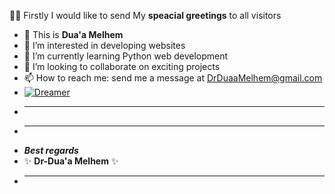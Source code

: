 👋👋 Firstly I would like to send My **speacial greetings** to all visitors 
- 👋 This is **Dua'a Melhem**
- 👀 I’m interested in developing websites
- 🌱 I’m currently learning Python web development
- 💞️ I’m looking to collaborate on exciting projects
- 📫 How to reach me: send me a message at DrDuaaMelhem@gmail.com   
-   [![Dreamer](https://img.youtube.com/vi/IwzkfMmNMpM/0.jpg)](https://www.youtube.com/watch?v=IwzkfMmNMpM)
-   *****************
-   *****************
-   ***Best regards***
-    ✨ **Dr-Dua'a Melhem** ✨
-    ******
<!---
doaamelhem96/doaamelhem96 is a ✨ special ✨ repository because its `README.md` (this file) appears on your GitHub profile.
You can click the Preview link to take a look at your changes.
--->
